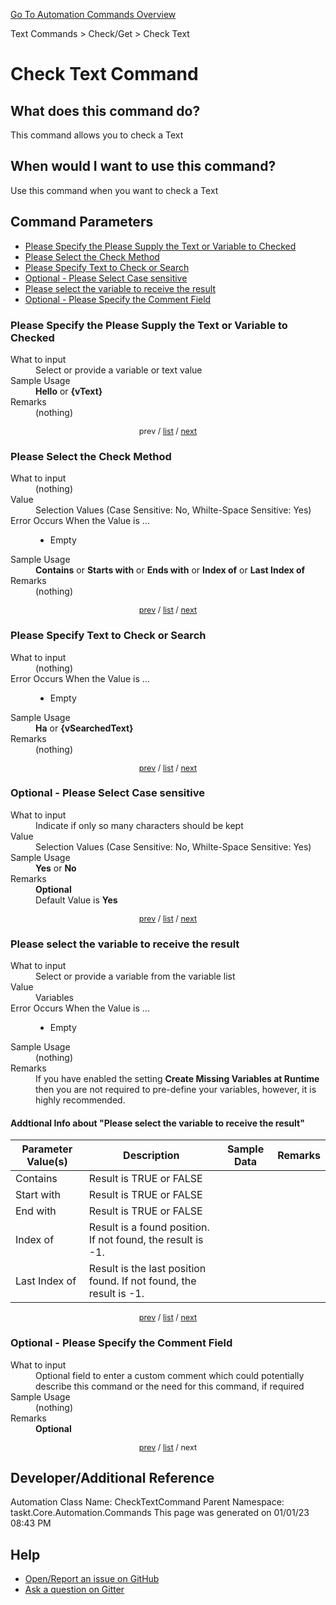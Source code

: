 <!--TITLE: Check Text Command -->
<!-- SUBTITLE: a command in the Text Commands group. -->
[Go To Automation Commands Overview](/automation-commands.md)


Text Commands &gt; Check/Get &gt; Check Text


# Check Text Command


## What does this command do?
This command allows you to check a Text


## When would I want to use this command?
Use this command when you want to check a Text


<a id="param_list"></a>
## Command Parameters
- [Please Specify the Please Supply the Text or Variable to Checked](#param_0)
- [Please Select the Check Method](#param_1)
- [Please Specify Text to Check or Search](#param_2)
- [Optional - Please Select Case sensitive](#param_3)
- [Please select the variable to receive the result](#param_4)
- [Optional - Please Specify the Comment Field](#param_5)


<a id="param_0"></a>
### Please Specify the Please Supply the Text or Variable to Checked


<dl>
<dt>What to input</dt><dd>Select or provide a variable or text value</dd>
<dt>Sample Usage</dt><dd><strong>Hello</strong> or <strong>{vText}</strong></dd>
<dt>Remarks</dt><dd>(nothing)</dd>
</dl>




<div style="font-size: 90%; text-align: center">


prev / [list](#param_list) / [next](#param_1)


</div>


<a id="param_1"></a>
### Please Select the Check Method


<dl>
<dt>What to input</dt><dd>(nothing)</dd>
<dt>Value</dt><dd>Selection Values (Case Sensitive: No, Whilte-Space Sensitive: Yes)</dd>
<dt>Error Occurs When the Value is ...</dt><dd><ul>
<li>Empty</li>
</ul></dd>
<dt>Sample Usage</dt><dd><strong>Contains</strong> or  <strong>Starts with</strong> or  <strong>Ends with</strong> or  <strong>Index of</strong> or  <strong>Last Index of</strong></dd>
<dt>Remarks</dt><dd>(nothing)</dd>
</dl>




<div style="font-size: 90%; text-align: center">


[prev](#param_1) / [list](#param_list) / [next](#param_2)


</div>


<a id="param_2"></a>
### Please Specify Text to Check or Search


<dl>
<dt>What to input</dt><dd>(nothing)</dd>
<dt>Error Occurs When the Value is ...</dt><dd><ul>
<li>Empty</li>
</ul></dd>
<dt>Sample Usage</dt><dd><strong>Ha</strong> or <strong>{vSearchedText}</strong></dd>
<dt>Remarks</dt><dd>(nothing)</dd>
</dl>




<div style="font-size: 90%; text-align: center">


[prev](#param_2) / [list](#param_list) / [next](#param_3)


</div>


<a id="param_3"></a>
### Optional - Please Select Case sensitive


<dl>
<dt>What to input</dt><dd>Indicate if only so many characters should be kept</dd>
<dt>Value</dt><dd>Selection Values (Case Sensitive: No, Whilte-Space Sensitive: Yes)</dd>
<dt>Sample Usage</dt><dd><strong>Yes</strong> or  <strong>No</strong></dd>
<dt>Remarks</dt><dd><strong>Optional</strong><br>Default Value is <strong>Yes</strong></dd>
</dl>




<div style="font-size: 90%; text-align: center">


[prev](#param_3) / [list](#param_list) / [next](#param_4)


</div>


<a id="param_4"></a>
### Please select the variable to receive the result


<dl>
<dt>What to input</dt><dd>Select or provide a variable from the variable list</dd>
<dt>Value</dt><dd>Variables</dd>
<dt>Error Occurs When the Value is ...</dt><dd><ul>
<li>Empty</li>
</ul></dd>
<dt>Sample Usage</dt><dd>(nothing)</dd>
<dt>Remarks</dt><dd>If you have enabled the setting <strong>Create Missing Variables at Runtime</strong> then you are not required to pre-define your variables, however, it is highly recommended.</dd>
</dl>


#### Addtional Info about &quot;Please select the variable to receive the result&quot;
| Parameter Value(s) | Description   | Sample Data 	| Remarks  	|
| ---             | ---           | ---          | ---       |
|Contains|Result is TRUE or FALSE|||
|Start with|Result is TRUE or FALSE|||
|End with|Result is TRUE or FALSE|||
|Index of|Result is a found position. If not found, the result is -1.|||
|Last Index of|Result is the last position found. If not found, the result is -1.|||


<div style="font-size: 90%; text-align: center">


[prev](#param_4) / [list](#param_list) / [next](#param_5)


</div>


<a id="param_5"></a>
### Optional - Please Specify the Comment Field


<dl>
<dt>What to input</dt><dd>Optional field to enter a custom comment which could potentially describe this command or the need for this command, if required</dd>
<dt>Sample Usage</dt><dd>(nothing)</dd>
<dt>Remarks</dt><dd><strong>Optional</strong><br></dd>
</dl>




<div style="font-size: 90%; text-align: center">


[prev](#param_5) / [list](#param_list) / next


</div>


## Developer/Additional Reference
Automation Class Name: CheckTextCommand
Parent Namespace: taskt.Core.Automation.Commands
This page was generated on 01/01/23 08:43 PM


## Help
- [Open/Report an issue on GitHub](https://github.com/rcktrncn/taskt/issues/new)
- [Ask a question on Gitter](https://gitter.im/taskt-rpa/Lobby)
